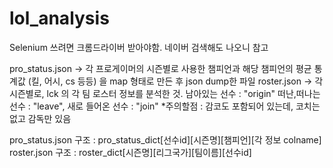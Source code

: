 # lol_analysis

Selenium 쓰려면 크롬드라이버 받아야함. 네이버 검색해도 나오니 참고

pro_status.json -> 각 프로게이머의 시즌별로 사용한 챔피언과 해당 챔피언의 평균 통계값 (킬, 어시, cs 등등) 을 map 형태로 만든 후 json dump한 파일
roster.json -> 각 시즌별로, lck 의 각 팀 로스터 정보를 분석한 것. 남아있는 선수 : "origin" 떠난,떠나는 선수 : "leave", 새로 들어온 선수 : "join"
  *주의할점 : 감코도 포함되어 있는데, 코치는 없고 감독만 있음

pro_status.json 구조 : pro_status_dict[선수id][시즌명][챔피언][각 정보 colname]
roster.json 구조 : roster_dict[시즌명][리그국가][팀이름][선수id]
